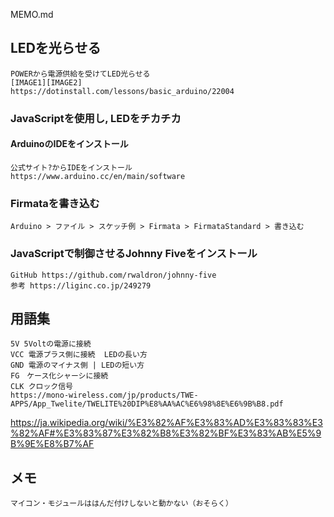MEMO.md

## LEDを光らせる
```
POWERから電源供給を受けてLED光らせる
[IMAGE1][IMAGE2]
https://dotinstall.com/lessons/basic_arduino/22004
```

### JavaScriptを使用し, LEDをチカチカ
#### ArduinoのIDEをインストール
```
公式サイト?からIDEをインストール
https://www.arduino.cc/en/main/software
```

### Firmataを書き込む
```
Arduino > ファイル > スケッチ例 > Firmata > FirmataStandard > 書き込む
```
### JavaScriptで制御させるJohnny Fiveをインストール
```
GitHub https://github.com/rwaldron/johnny-five
参考 https://liginc.co.jp/249279
```


## 用語集
```
5V 5Voltの電源に接続
VCC 電源プラス側に接続  LEDの長い方
GND 電源のマイナス側 | LEDの短い方
FG　ケース化シャーシに接続
CLK クロック信号
https://mono-wireless.com/jp/products/TWE-APPS/App_Twelite/TWELITE%20DIP%E8%AA%AC%E6%98%8E%E6%9B%B8.pdf
```

https://ja.wikipedia.org/wiki/%E3%82%AF%E3%83%AD%E3%83%83%E3%82%AF#%E3%83%87%E3%82%B8%E3%82%BF%E3%83%AB%E5%9B%9E%E8%B7%AF


## メモ
```
マイコン・モジュールははんだ付けしないと動かない（おそらく）

```

